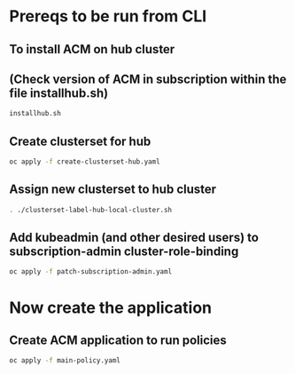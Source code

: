 # Prereqs to be run from CLI
## To install ACM on hub cluster
## (Check version of ACM in subscription within the file installhub.sh)
```bash
installhub.sh
```
## Create clusterset for hub
```bash
oc apply -f create-clusterset-hub.yaml
```

## Assign new clusterset to hub cluster
```bash
. ./clusterset-label-hub-local-cluster.sh
```

## Add kubeadmin (and other desired users) to subscription-admin cluster-role-binding
```bash
oc apply -f patch-subscription-admin.yaml
```

# Now create the application
## Create ACM application to run policies
```bash
oc apply -f main-policy.yaml
```
